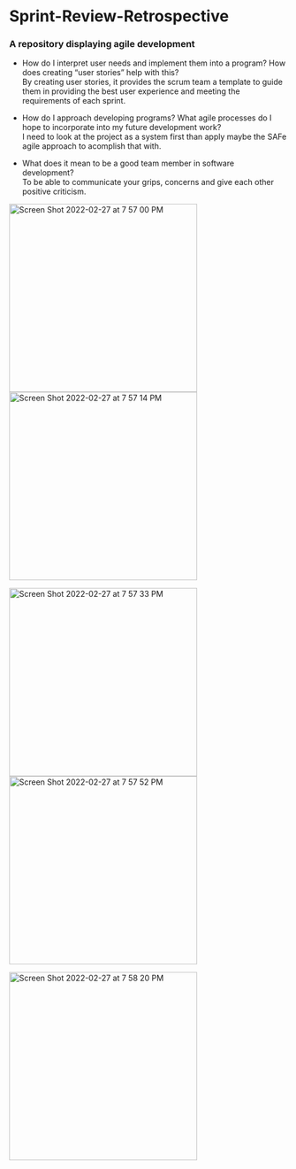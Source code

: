 # Sprint-Review-Retrospective
### A repository displaying agile development

* How do I interpret user needs and implement them into a program? How does creating “user stories” help with this?
<br>By creating user stories, it provides the scrum team a template to guide them in providing the best user experience and meeting the requirements of each sprint.

* How do I approach developing programs? What agile processes do I hope to incorporate into my future development work?
<br>I need to look at the project as a system first than apply maybe the SAFe agile approach to acomplish that with.

* What does it mean to be a good team member in software development?
<br>To be able to communicate your grips, concerns and give each other positive criticism.

<img width="340" alt="Screen Shot 2022-02-27 at 7 57 00 PM" src="https://user-images.githubusercontent.com/44812411/155916917-0275cd90-0f55-4995-a308-b0a822dd45f9.png"> <img width="340" alt="Screen Shot 2022-02-27 at 7 57 14 PM" src="https://user-images.githubusercontent.com/44812411/155916932-3c7d943e-4365-4dbd-be4f-b45c6dd29a59.png">

<img width="340" alt="Screen Shot 2022-02-27 at 7 57 33 PM" src="https://user-images.githubusercontent.com/44812411/155916940-128c9269-60fa-4485-849c-90ffc0f21857.png"> <img width="340" alt="Screen Shot 2022-02-27 at 7 57 52 PM" src="https://user-images.githubusercontent.com/44812411/155916959-6705405b-431c-41f8-8e6f-85cc66a8ad8c.png">

<img width="340" alt="Screen Shot 2022-02-27 at 7 58 20 PM" src="https://user-images.githubusercontent.com/44812411/155916967-8b68883a-fd57-4810-92b5-c053a7e3f621.png">






